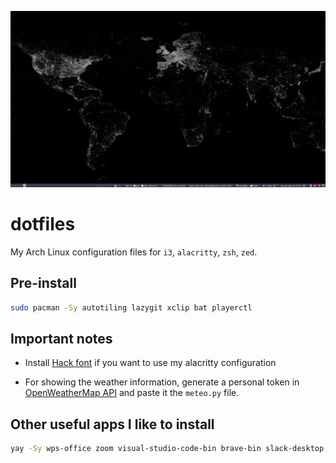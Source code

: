 ![](screenshot.png)

# dotfiles

My Arch Linux configuration files for `i3`, `alacritty`, `zsh`, `zed`.

## Pre-install

```zsh
sudo pacman -Sy autotiling lazygit xclip bat playerctl
```

## Important notes

- Install [Hack font](https://github.com/ryanoasis/nerd-fonts) if you want to use my alacritty configuration

- For showing the weather information, generate a personal token in [OpenWeatherMap API](https://openweathermap.org/api) and paste it the `meteo.py` file.

## Other useful apps I like to install

```bash
yay -Sy wps-office zoom visual-studio-code-bin brave-bin slack-desktop spotify emocli ttf-jetbrains-mono
```
